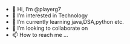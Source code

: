 - 👋 Hi, I’m @playerg7
- 👀 I’m interested in Technology
- 🌱 I’m currently learning java,DSA,python etc.
- 💞️ I’m looking to collaborate on 
- 📫 How to reach me ...

<!---
playerg7/playerg7 is a ✨ special ✨ repository because its `README.md` (this file) appears on your GitHub profile.
You can click the Preview link to take a look at your changes.
--->
